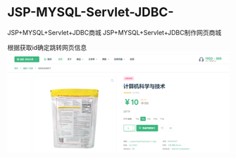 # JSP-MYSQL-Servlet-JDBC-
JSP+MYSQL+Servlet+JDBC商城
JSP+MYSQL+Servlet+JDBC制作网页商城



根据获取id确定跳转网页信息
![image](https://github.com/RyanColinRen/JSP-MYSQL-Servlet-JDBC-/blob/master/1646310193630.png)
